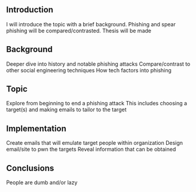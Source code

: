 ## Introduction

I will introduce the topic with a brief background. 
Phishing and spear phishing will be compared/contrasted.
Thesis will be made

## Background

Deeper dive into history and notable phishing attacks
Compare/contrast to other social engineering techniques
How tech factors into phishing

## Topic
Explore from beginning to end a phishing attack
This includes choosing a target(s) and making emails to tailor to the target

## Implementation
Create emails that will emulate target people within organization
Design email/site to pwn the targets
Reveal information that can be obtained

## Conclusions
People are dumb and/or lazy
